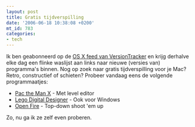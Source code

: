 ```yaml
---
layout: post
title: Gratis tijdverspilling
date: '2006-06-18 10:38:08 +0200'
mt_id: 783
categories:
- tech
---
```

Ik ben geabonneerd op de <a href="http://www.versiontracker.com/macosx/recent.rss">OS X feed van VersionTracker</a> en krijg derhalve elke dag een flinke waslijst aan links naar nieuwe (versies van) programma's binnen. Nog op zoek naar gratis tijdverspilling voor je Mac? Retro, constructief of schieten? Probeer vandaag eens de volgende programmaatjes:

<ul>
<li><a href="http://www.mcsebi.de/pacx.php">Pac the Man X</a> - Met level editor</li>
<li><a href="http://www.lego.com/eng/factory/design/ldd.asp">Lego Digital Designer</a> - Ook voor Windows</li>
<li><a href="http://bluetorchstudios.com/games/openfire/">Open Fire</a> - Top-down shoot 'em up</li>
</ul>

Zo, nu ga ik ze zelf even proberen.
